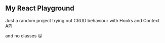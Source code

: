 ## My React Playground

Just a random project trying out CRUD behaviour with Hooks and Context API

and no classes 😮

